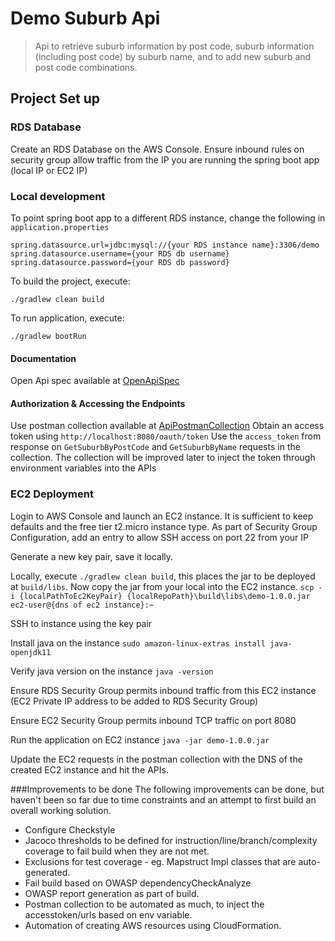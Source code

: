 # Demo Suburb Api
> Api to retrieve suburb information by post code, suburb information (including post code) by suburb name, and to add new suburb and post code combinations.

## Project Set up

### RDS Database
Create an RDS Database on the AWS Console.
Ensure inbound rules on security group allow traffic from the IP you are running the spring boot app (local IP or EC2 IP)

### Local development

To point spring boot app to a different RDS instance, change the following in `application.properties`

`spring.datasource.url=jdbc:mysql://{your RDS instance name}:3306/demo
 spring.datasource.username={your RDS db username}
 spring.datasource.password={your RDS db password}`
 
To build the project, execute:

`./gradlew clean build`

To run application, execute:

`./gradlew bootRun`

#### Documentation 
Open Api spec available at [OpenApiSpec](documentation/openapi.yaml)

#### Authorization & Accessing the Endpoints
Use postman collection available at [ApiPostmanCollection](postman-collection/Demo-Suburb-Api.postman_collection)
Obtain an access token using `http://localhost:8080/oauth/token` 
Use the `access_token` from response on `GetSuburbByPostCode` and `GetSuburbByName` requests in the collection.
The collection will be improved later to inject the token through environment variables into the APIs

### EC2 Deployment
Login to AWS Console and launch an EC2 instance. It is sufficient to keep defaults and the free tier t2.micro instance type. As part of Security Group Configuration, add an entry to allow SSH access on port 22 from your IP

Generate a new key pair, save it locally. 

Locally, execute `./gradlew clean build`, this places the jar to be deployed at `build/libs`. Now copy the jar from your local into the EC2 instance. 
`scp -i {localPathToEc2KeyPair} {localRepoPath}\build\libs\demo-1.0.0.jar ec2-user@{dns of ec2 instance}:~`

SSH to instance using the key pair

Install java on the instance 
`sudo amazon-linux-extras install java-openjdk11`

Verify java version on the instance
`java -version`

Ensure RDS Security Group permits inbound traffic from this EC2 instance (EC2 Private IP address to be added to RDS Security Group)

Ensure EC2 Security Group permits inbound TCP traffic on port 8080

Run the application on EC2 instance
`java -jar demo-1.0.0.jar`

Update the EC2 requests in the postman collection with the DNS of the created EC2 instance and hit the APIs.

###Improvements to be done
The following improvements can be done, but haven't been so far due to time constraints and an attempt to first build an overall working solution.
- Configure Checkstyle
- Jacoco thresholds to be defined for instruction/line/branch/complexity coverage to fail build when they are not met.
- Exclusions for test coverage - eg. Mapstruct Impl classes that are auto-generated.
- Fail build based on OWASP dependencyCheckAnalyze
- OWASP report generation as part of build.
- Postman collection to be automated as much, to inject the accesstoken/urls based on env variable.
- Automation of creating AWS resources using CloudFormation.
